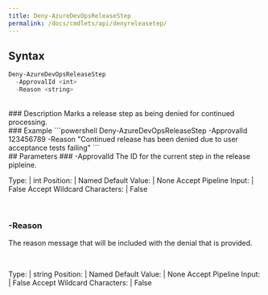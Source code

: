```yaml
---
title: Deny-AzureDevOpsReleaseStep
permalink: /docs/cmdlets/api/denyreleasetep/
---
```


## Syntax
```powershell
Deny-AzureDevOpsReleaseStep 
  -ApprovalId <int>
  -Reason <string>
```

<br>
### Description
Marks a release step as being denied for continued processing.

<br>
### Example
```powershell
Deny-AzureDevOpsReleaseStep -ApprovalId 123456789 -Reason "Continued release has been denied due to user acceptance tests failing"
```

<br>
## Parameters
### -ApprovalId
The ID for the current step in the release pipleine.

Type: | int
Position: | Named
Default Value: | None
Accept Pipeline Input: | False
Accept Wildcard Characters: | False

<br>

### -Reason
The reason message that will be included with the denial that is provided.

<br>

Type: | string
Position: | Named
Default Value: | None
Accept Pipeline Input: | False
Accept Wildcard Characters: | False